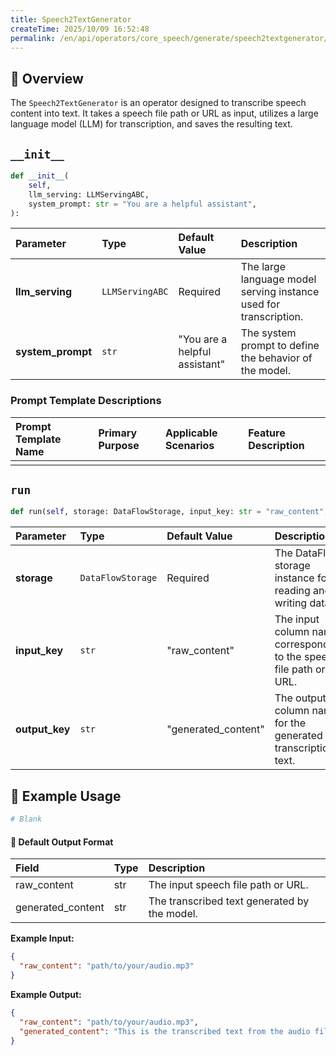 ```yaml
---
title: Speech2TextGenerator
createTime: 2025/10/09 16:52:48
permalink: /en/api/operators/core_speech/generate/speech2textgenerator/
---
```


## 📘 Overview

The `Speech2TextGenerator` is an operator designed to transcribe speech content into text. It takes a speech file path or URL as input, utilizes a large language model (LLM) for transcription, and saves the resulting text.

## `__init__`

```python
def __init__(
    self,
    llm_serving: LLMServingABC,
    system_prompt: str = "You are a helpful assistant",
):
```

| Parameter | Type | Default Value | Description |
| :--- | :--- | :--- | :--- |
| **llm_serving** | `LLMServingABC` | Required | The large language model serving instance used for transcription. |
| **system_prompt** | `str` | "You are a helpful assistant" | The system prompt to define the behavior of the model. |

### Prompt Template Descriptions

| Prompt Template Name | Primary Purpose | Applicable Scenarios | Feature Description |
| :--- | :--- | :--- | :--- |
| | | | |

## `run`

```python
def run(self, storage: DataFlowStorage, input_key: str = "raw_content", output_key: str = "generated_content"):
```

| Parameter | Type | Default Value | Description |
| :--- | :--- | :--- | :--- |
| **storage** | `DataFlowStorage` | Required | The DataFlow storage instance for reading and writing data. |
| **input_key** | `str` | "raw_content" | The input column name corresponding to the speech file path or URL. |
| **output_key** | `str` | "generated_content" | The output column name for the generated transcription text. |

## 🧠 Example Usage

```python
# Blank
```

#### 🧾 Default Output Format

| Field | Type | Description |
| :--- | :--- | :--- |
| raw_content | str | The input speech file path or URL. |
| generated_content | str | The transcribed text generated by the model. |

**Example Input:**

```json
{
  "raw_content": "path/to/your/audio.mp3"
}
```

**Example Output:**

```json
{
  "raw_content": "path/to/your/audio.mp3",
  "generated_content": "This is the transcribed text from the audio file."
}
```
